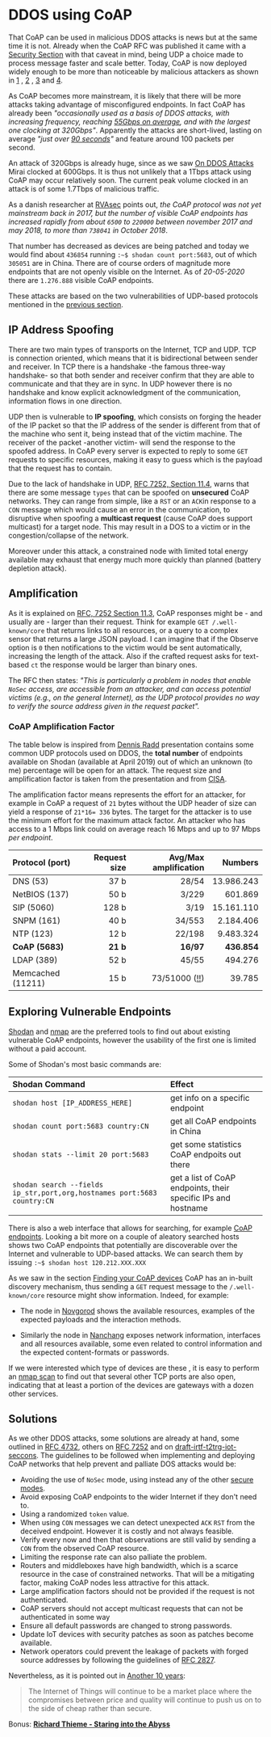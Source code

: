 # DDOS using CoAP

That CoAP can be used in malicious DDOS attacks is news but at the same time it is not. Already when the CoAP RFC was published it came with a [Security Section](https://tools.ietf.org/html/rfc7252#section-11) with that caveat in mind, being UDP a choice made to process message faster and scale better. Today, CoAP is now deployed widely enough to be more than noticeable by malicious attackers as shown in [1](http://i.blackhat.com/eu-18/Thu-Dec-6/eu-18-Maggi-When-Machines-Cant-Talk-wp.pdf) , [2](http://rvasec.com/slides/2018/Rand_Dennis-RVAsec_2018.pdf) , [3](https://nvd.nist.gov/vuln/detail/CVE-2019-9750) and  [4](https://www.zdnet.com/article/the-coap-protocol-is-the-next-big-thing-for-ddos-attacks).

As CoAP becomes more mainstream, it is likely that there will be more attacks taking advantage of misconfigured endpoints. In fact CoAP has already been *"occasionally used as a basis of DDOS attacks, with increasing frequency, reaching [55Gbps on average](https://www.zdnet.com/article/the-coap-protocol-is-the-next-big-thing-for-ddos-attacks/), and with the largest one clocking at 320Gbps"*. Apparently the attacks are short-lived, lasting on average *"just over [90 seconds](https://www.securityweek.com/attackers-use-coap-ddos-amplification)"* and feature around 100 packets per second.

An attack of 320Gbps is already huge, since as we saw [On DDOS Attacks](./udpddos.md) Mirai clocked at 600Gbps. It is thus not unlikely that a 1Tbps attack using CoAP may occur relatively soon. The current peak volume clocked in an attack is of some 1.7Tbps of malicious traffic.

As a danish researcher at [RVAsec](https://www.youtube.com/watch?v=DX68vb2XjdQ&feature=youtu.be&t=19m28s) points out, *the CoAP protocol was not yet mainstream back in 2017, but the number of visible CoAP endpoints has increased rapidly from about `6500` to `220000` between november 2017 and may 2018, to more than `738041` in October 2018*.

That number has decreased as devices are being patched and today we would find about `436854` running `:~$ shodan count port:5683`, out of which `305051` are in China. There are of course orders of magnitude more endpoints that are not openly visible on the Internet. As of *20-05-2020* there are `1.276.888` visible CoAP endpoints. 

These attacks are based on the two vulnerabilities of UDP-based protocols mentioned in the [previous section](./udpddos.md).


## IP Address Spoofing

There are two main types of transports on the Internet, TCP and UDP. TCP is connection oriented, which means that it is bidirectional between sender and receiver. In TCP there is a handshake -the famous three-way handshake- so that both sender and receiver confirm that they are able to communicate and that they are in sync. In UDP however there is no handshake and know explicit acknowledgment of the communication, information flows in one direction. 

UDP then is vulnerable to **IP spoofing**, which consists on forging the header of the IP packet so that the IP address of the sender is different from that of the machine who sent it, being instead that of the victim machine. The receiver of the packet -another victim- will send the response to the spoofed address. In CoAP every server is expected to reply to some `GET` requests to specific resources, making it easy to guess which is the payload that the request has to contain.

Due to the lack of handshake in UDP, [RFC 7252, Section 11.4](https://tools.ietf.org/html/rfc7252#section-11.4), warns that there are some message `types` that can be spoofed on **unsecured** CoAP networks. They can range from simple, like a `RST` or an `ACK`in response to a `CON` message which would cause an error in the communication, to disruptive when spoofing a **multicast request** (cause CoAP does support multicast) for a target node. This may result in a DOS to a victim or in the congestion/collapse of the network.

Moreover under this attack, a constrained node with limited total energy available may exhaust that energy much more quickly than planned (battery depletion attack).

## Amplification

As it is explained on [RFC, 7252 Section 11.3](https://tools.ietf.org/html/rfc7252#section-11.3), CoAP responses might be - and usually are - larger than their request. Think for example `GET /.well-known/core` that returns links to all resources, or a query to a complex sensor that returns a large JSON payload. I can imagine that if the Observe option is `0` then notifications to the victim would be sent automatically, increasing the length of the attack. Also if the crafted request asks for text-based `ct` the response would be larger than binary ones.

The RFC then states: *"This is particularly a problem in nodes that enable `NoSec` access, are accessible from an attacker, and can access potential victims (e.g., on the general Internet), as the UDP protocol provides no way to verify the source address given in the request packet".*

### CoAP Amplification Factor

The table below is inspired from [Dennis Radd](http://rvasec.com/slides/2018/Rand_Dennis-RVAsec_2018.pdf) presentation contains some common UDP protocols used on DDOS, the **total number** of endpoints available on Shodan (available at April 2019) out of which an unknown (to me) percentage will be open for an attack. The request size and amplification factor is taken from the presentation and from [CISA](https://www.us-cert.gov/ncas/alerts/TA14-017A).

The amplification factor means represents the effort for an attacker, for example in CoAP a request of `21` bytes without the UDP header of size can yield a response of `21*16= 336` bytes. The target for the attacker is to use the minimum effort for the maximum attack factor. An attacker who has access to a 1 Mbps link could on average reach 16 Mbps and up to 97 Mbps *per endpoint*.


| Protocol (port)   | Request size         | Avg/Max amplification            | Numbers                      |
|:------------------|---------------------:|---------------------------------:|-----------------------------:|
| DNS (53)          |                 37 b |                            28/54 |                   13.986.243 |
| NetBIOS (137)     |                 50 b |                            3/229 |                      601.869 |
| SIP (5060)        |                128 b |                             3/19 |                   15.161.110 |
| SNPM (161)        |                 40 b |                           34/553 |                    2.184.406 |
| NTP (123)         |                 12 b |                           22/198 |                    9.483.324 |
| **CoAP (5683)**   |              **21 b**|                        **16/97** |                  **436.854** |
| LDAP (389)        |                 52 b |                            45/55 |                      494.276 |
| Memcached (11211) |                 15 b |                 73/51000 ([!!](http://www.senki.org/memcached-on-port-11211-udp-tcp-being-exploited/)) |                       39.785 |

## Exploring Vulnerable Endpoints

[Shodan](https://www.shodan.io/) and [nmap](https://nmap.org/) are the preferred tools to find out about existing vulnerable CoAP endpoints, however the usability of the first one is limited without a paid account.

<script id="asciicast-192946" src="https://asciinema.org/a/192946.js" async></script>

Some of Shodan's most basic commands are:

| Shodan Command                 | Effect                           |
|:-------------------------------|:---------------------------------|
|`shodan host [IP_ADDRESS_HERE]` |  get info on a specific endpoint |
|`shodan count port:5683 country:CN` |  get all CoAP endpoints in China |
|`shodan stats --limit 20 port:5683` |  get some statistics CoAP endpoits out there |
|`shodan search --fields ip_str,port,org,hostnames port:5683 country:CN` |  get a list of CoAP endpoints, their specific IPs and hostname |

There is also a web interface that allows for searching, for example [CoAP endpoints](https://www.shodan.io/search?query=port%3A5683). Looking a bit more on a couple of aleatory searched hosts shows two CoAP endpoints that potentially are discoverable over the Internet and vulnerable to UDP-based attacks. We can search them by issuing `:~$ shodan host 120.212.XXX.XXX`

As we saw in the section [Finding your CoAP devices](./coapdiscovery.md) CoAP has an in-built discovery mechanism, thus sending a `GET` request message to the `/.well-known/core` resource might show information. Indeed, for example:

- The node in [Novgorod](https://pastebin.com/raw/zhZv67P5) shows the available resources, examples of the expected payloads and the interaction methods.

- Similarly the node in [Nanchang](https://pastebin.com/raw/CYMCFcG5) exposes network information, interfaces and all resources available, some even related to control information and the expected content-formats or passwords.

If we were interested which type of devices are these , it is easy to perform an [nmap scan](https://pastebin.com/raw/rb6Q75K9) to find out that several other TCP ports are also open, indicating that at least a portion of the devices are gateways with a dozen other services.

## Solutions

As we other DDOS attacks, some solutions are already at hand, some outlined in [RFC 4732](https://tools.ietf.org/html/rfc4732), others on [RFC 7252](https://tools.ietf.org/html/rfc7252#section-11) and on [draft-irtf-t2trg-iot-seccons](https://tools.ietf.org/html/draft-irtf-t2trg-iot-seccons-16). The guidelines to be followed when implementing and deploying CoAP networks that help prevent and palliate DOS attacks would be:

- Avoiding the use of `NoSec` mode, using instead any of the other [secure modes](https://tools.ietf.org/html/rfc7252#section-9).
- Avoid exposing CoAP endpoints to the wider Internet if they don't need to.
- Using a randomized `token` value.
- When using `CON` messages we can detect unexpected `ACK` `RST` from the deceived endpoint. However it is costly and not always feasible.
- Verify every now and then that observations are still valid by sending a `CON` from the observed CoAP resource.
- Limiting the response rate can also palliate the problem.
- Routers and middleboxes have high bandwidth, which is a scarce resource in the case of constrained networks. That will be a mitigating factor, making CoAP nodes less attractive for this attack.
- Large amplification factors should not be provided if the request is not authenticated.
- CoAP servers should not accept multicast requests that can not be authenticated in some way
- Ensure all default passwords are changed to strong passwords.
- Update IoT devices with security patches as soon as patches become available.
- Network operators could prevent the leakage of packets with forged source addresses by following the guidelines of [RFC 2827](https://tools.ietf.org/html/rfc2827).

Nevertheless, as it is pointed out in [Another 10 years](./another10years.md):
> The Internet of Things will continue to be a market place where the compromises between price and quality will continue to push us on to the side of cheap rather than secure.

Bonus: **[Richard Thieme - Staring into the Abyss](https://youtu.be/wbMrVzUpXss)**
